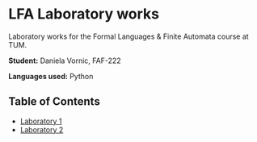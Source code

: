 # LFA Laboratory works

Laboratory works for the Formal Languages & Finite Automata course at TUM.

**Student:** Daniela Vornic, FAF-222

**Languages used:** Python

## Table of Contents

- [Laboratory 1](lab_1/README.md)
- [Laboratory 2](lab_2/README.md)
